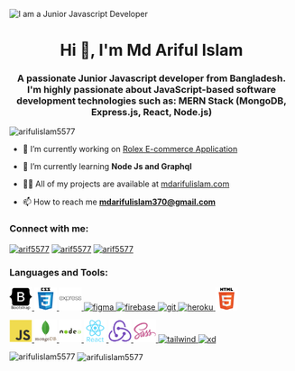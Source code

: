 
![I am a Junior Javascript Developer](https://media-exp1.licdn.com/dms/image/D5616AQFyEeOXdV3JgQ/profile-displaybackgroundimage-shrink_350_1400/0/1670474246380?e=1675900800&v=beta&t=IyGBC4knnQnMHkZm34Goo2gvG9z9cVMfzHoQJIsLG1c)

<h1 align="center">Hi 👋, I'm Md Ariful Islam</h1>
<h3 align="center">A passionate Junior Javascript developer from Bangladesh. I'm highly passionate about JavaScript-based software development technologies such as: MERN Stack (MongoDB, Express.js, React, Node.js)</h3>

<p align="left"> <img src="https://komarev.com/ghpvc/?username=arifulislam5577&label=Profile%20views&color=0e75b6&style=flat" alt="arifulislam5577" /> </p>

- 🔭 I’m currently working on [Rolex E-commerce Application](https://rolex-shopping.herokuapp.com)

- 🌱 I’m currently learning **Node Js and Graphql**

- 👨‍💻 All of my projects are available at [mdarifulislam.com](mdarifulislam.com)

- 📫 How to reach me **mdarifulislam370@gmail.com**

<h3 align="left">Connect with me:</h3>
<p align="left">
<a href="https://twitter.com/arifulislam5577" target="blank"><img align="center" src="https://raw.githubusercontent.com/rahuldkjain/github-profile-readme-generator/master/src/images/icons/Social/twitter.svg" alt="arif5577" height="30" width="40" /></a>
<a href="https://linkedin.com/in/arif5577" target="blank"><img align="center" src="https://raw.githubusercontent.com/rahuldkjain/github-profile-readme-generator/master/src/images/icons/Social/linked-in-alt.svg" alt="arif5577" height="30" width="40" /></a>
<a href="https://fb.com/arif.3399" target="blank"><img align="center" src="https://raw.githubusercontent.com/rahuldkjain/github-profile-readme-generator/master/src/images/icons/Social/facebook.svg" alt="arif5577" height="30" width="40" /></a>
</p>

<h3 align="left">Languages and Tools:</h3>
<p align="left"> <a href="https://getbootstrap.com" target="_blank" rel="noreferrer"> <img src="https://raw.githubusercontent.com/devicons/devicon/master/icons/bootstrap/bootstrap-plain-wordmark.svg" alt="bootstrap" width="40" height="40"/> </a> <a href="https://www.w3schools.com/css/" target="_blank" rel="noreferrer"> <img src="https://raw.githubusercontent.com/devicons/devicon/master/icons/css3/css3-original-wordmark.svg" alt="css3" width="40" height="40"/> </a> <a href="https://expressjs.com" target="_blank" rel="noreferrer"> <img src="https://raw.githubusercontent.com/devicons/devicon/master/icons/express/express-original-wordmark.svg" alt="express" width="40" height="40"/> </a> <a href="https://www.figma.com/" target="_blank" rel="noreferrer"> <img src="https://www.vectorlogo.zone/logos/figma/figma-icon.svg" alt="figma" width="40" height="40"/> </a> <a href="https://firebase.google.com/" target="_blank" rel="noreferrer"> <img src="https://www.vectorlogo.zone/logos/firebase/firebase-icon.svg" alt="firebase" width="40" height="40"/> </a> <a href="https://git-scm.com/" target="_blank" rel="noreferrer"> <img src="https://www.vectorlogo.zone/logos/git-scm/git-scm-icon.svg" alt="git" width="40" height="40"/> </a> <a href="https://heroku.com" target="_blank" rel="noreferrer"> <img src="https://www.vectorlogo.zone/logos/heroku/heroku-icon.svg" alt="heroku" width="40" height="40"/> </a> <a href="https://www.w3.org/html/" target="_blank" rel="noreferrer"> <img src="https://raw.githubusercontent.com/devicons/devicon/master/icons/html5/html5-original-wordmark.svg" alt="html5" width="40" height="40"/> </a> <a href="https://developer.mozilla.org/en-US/docs/Web/JavaScript" target="_blank" rel="noreferrer"> 
  
  
  
  
  
 <img src="https://raw.githubusercontent.com/devicons/devicon/master/icons/javascript/javascript-original.svg" alt="javascript" width="40" height="40"/> </a> <a href="https://www.mongodb.com/" target="_blank" rel="noreferrer"> <img src="https://raw.githubusercontent.com/devicons/devicon/master/icons/mongodb/mongodb-original-wordmark.svg" alt="mongodb" width="40" height="40"/> </a> <a href="https://nodejs.org" target="_blank" rel="noreferrer"> <img src="https://raw.githubusercontent.com/devicons/devicon/master/icons/nodejs/nodejs-original-wordmark.svg" alt="nodejs" width="40" height="40"/> </a> <a href="https://reactjs.org/" target="_blank" rel="noreferrer"> <img src="https://raw.githubusercontent.com/devicons/devicon/master/icons/react/react-original-wordmark.svg" alt="react" width="40" height="40"/> </a> <a href="https://redux.js.org" target="_blank" rel="noreferrer"> <img src="https://raw.githubusercontent.com/devicons/devicon/master/icons/redux/redux-original.svg" alt="redux" width="40" height="40"/> </a> <a href="https://sass-lang.com" target="_blank" rel="noreferrer"> <img src="https://raw.githubusercontent.com/devicons/devicon/master/icons/sass/sass-original.svg" alt="sass" width="40" height="40"/> </a> <a href="https://tailwindcss.com/" target="_blank" rel="noreferrer"> <img src="https://www.vectorlogo.zone/logos/tailwindcss/tailwindcss-icon.svg" alt="tailwind" width="40" height="40"/> </a> <a href="https://www.adobe.com/products/xd.html" target="_blank" rel="noreferrer"> <img src="https://cdn.worldvectorlogo.com/logos/adobe-xd.svg" alt="xd" width="40" height="40"/> </a> </p>

<p><img align="left" src="https://github-readme-stats.vercel.app/api/top-langs?username=arifulislam5577&show_icons=true&locale=en&layout=compact" alt="arifulislam5577" /></p>

<p>&nbsp;<img align="center" src="https://github-readme-stats.vercel.app/api?username=arifulislam5577&show_icons=true&locale=en" alt="arifulislam5577" /></p> 

